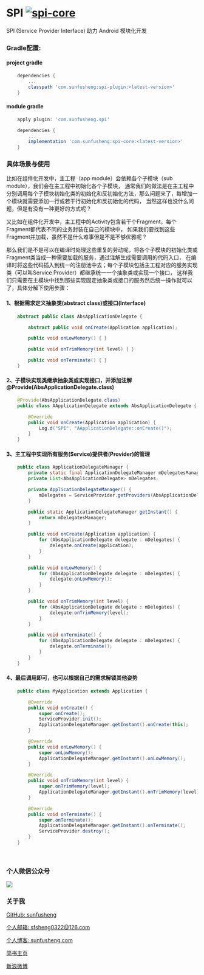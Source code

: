 # SPI [![spi-core](https://api.bintray.com/packages/sfsheng0322/maven/spi-core/images/download.svg) ](https://bintray.com/sfsheng0322/maven/spi-core/_latestVersion)

SPI (Service Provider Interface) 助力 Android 模块化开发

### Gradle配置:

#### project gradle

``` gradle
    dependencies {
        ...
        classpath 'com.sunfusheng:spi-plugin:<latest-version>'
    }
```

#### module gradle

``` gradle
    apply plugin: 'com.sunfusheng.spi'

    dependencies {
        ...
        implementation 'com.sunfusheng:spi-core:<latest-version>'
    }
```

### 具体场景与使用

比如在组件化开发中，主工程（app module）会依赖各个子模块（sub module），我们会在主工程中初始化各个子模块，
通常我们的做法是在主工程中分别调用每个子模块初始化类的初始化和反初始化方法，那么问题来了，每增加一个模块就需要添加一行或若干行初始化和反初始化的代码，
当然这样也没什么问题，但是有没有一种更好的方式呢？

又比如在组件化开发中，主工程中的Activity包含若干个Fragment，每个Fragment都代表不同的业务封装在自己的模块中，
如果我们要找到这些Fragment并加载，虽然不是什么难事但是不是不够优雅呢？

那么我们是不是可以在编译时处理这些重复的劳动呢，将各个子模块的初始化类或Fragment类当成一种需要加载的服务，通过注解生成需要调用的代码入口，
在编译时将这些代码插入到统一的注册池中去；每个子模块包括主工程对应的服务实现类（可以叫Service Provider）都继承统一一个抽象类或实现一个接口，
这样我们只需要在主模块中找到那些实现固定抽象类或接口的服务然后统一操作就可以了，具体分解下使用步骤：

#### 1、根据需求定义抽象类(abstract class)或接口(Interface)

``` java
    abstract public class AbsApplicationDelegate {

        abstract public void onCreate(Application application);

        public void onLowMemory() { }

        public void onTrimMemory(int level) { }

        public void onTerminate() { }
    }
```

#### 2、子模块实现类继承抽象类或实现接口，并添加注解@Provide(AbsApplicationDelegate.class)

``` java
    @Provide(AbsApplicationDelegate.class)
    public class AApplicationDelegate extends AbsApplicationDelegate {

        @Override
        public void onCreate(Application application) {
            Log.d("SPI", "AApplicationDelegate::onCreate()");
        }
    }
```

#### 3、主工程中实现所有服务(Service)提供者(Provider)的管理

``` java
    public class ApplicationDelegateManager {
        private static final ApplicationDelegateManager mDelegatesManager = new ApplicationDelegateManager();
        private List<AbsApplicationDelegate> mDelegates;

        private ApplicationDelegateManager() {
            mDelegates = ServiceProvider.getProviders(AbsApplicationDelegate.class);
        }

        public static ApplicationDelegateManager getInstant() {
            return mDelegatesManager;
        }

        public void onCreate(Application application) {
            for (AbsApplicationDelegate delegate : mDelegates) {
                delegate.onCreate(application);
            }
        }

        public void onLowMemory() {
            for (AbsApplicationDelegate delegate : mDelegates) {
                delegate.onLowMemory();
            }
        }

        public void onTrimMemory(int level) {
            for (AbsApplicationDelegate delegate : mDelegates) {
                delegate.onTrimMemory(level);
            }
        }

        public void onTerminate() {
            for (AbsApplicationDelegate delegate : mDelegates) {
                delegate.onTerminate();
            }
        }
    }
```

#### 4、最后调用即可，也可以根据自己的需求解锁其他姿势

``` java
    public class MyApplication extends Application {

        @Override
        public void onCreate() {
            super.onCreate();
            ServiceProvider.init();
            ApplicationDelegateManager.getInstant().onCreate(this);
        }

        @Override
        public void onLowMemory() {
            super.onLowMemory();
            ApplicationDelegateManager.getInstant().onLowMemory();
        }

        @Override
        public void onTrimMemory(int level) {
            super.onTrimMemory(level);
            ApplicationDelegateManager.getInstant().onTrimMemory(level);
        }

        @Override
        public void onTerminate() {
            super.onTerminate();
            ApplicationDelegateManager.getInstant().onTerminate();
            ServiceProvider.destroy();
        }
    }
```

<br/>

### 个人微信公众号

<img src="http://ourvm0t8d.bkt.clouddn.com/wx_gongzhonghao.png">

<br/>

### 关于我

[GitHub: sunfusheng](https://github.com/sunfusheng)

[个人邮箱: sfsheng0322@126.com](https://mail.126.com/)

[个人博客: sunfusheng.com](http://sunfusheng.com/)

[简书主页](http://www.jianshu.com/users/88509e7e2ed1/latest_articles)

[新浪微博](http://weibo.com/u/3852192525)